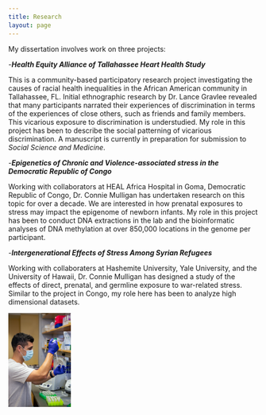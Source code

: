 ```yaml
---
title: Research
layout: page
---
```


My dissertation involves work on three projects:

-***Health Equity Alliance of Tallahassee Heart Health Study***

This is a community-based participatory research project investigating the causes of racial health inequalities in the African American community in Tallahassee, FL. Initial ethnographic research by Dr. Lance Gravlee revealed that many participants narrated their experiences of discrimination in terms of the experiences of close others, such as friends and family members. This vicarious exposure to discrimination is understudied. My role in this project has been to describe the social patterning of vicarious discrimination. A manuscript is currently in preparation for submission to *Social Science and Medicine*.

-***Epigenetics of Chronic and Violence-associated stress in the Democratic Republic of Congo***

Working with collaborators at HEAL Africa Hospital in Goma, Democratic Republic of Congo, Dr. Connie Mulligan has undertaken research on this topic for over a decade. We are interested in how prenatal exposures to stress may impact the epigenome of newborn infants. My role in this project has been to conduct DNA extractions in the lab and the bioinformatic analyses of DNA methylation at over 850,000 locations in the genome per participant.

-***Intergenerational Effects of Stress Among Syrian Refugees***

Working with collaboraters at Hashemite University, Yale University, and the University of Hawaii, Dr. Connie Mulligan has designed a study of the effects of direct, prenatal, and germline exposure to war-related stress. Similar to the project in Congo, my role here has been to analyze high dimensional datasets.

<img src="/assets/pipette.jpg" alt="Pipetting" title="Lab Work" width="25%" height="25%"/>

